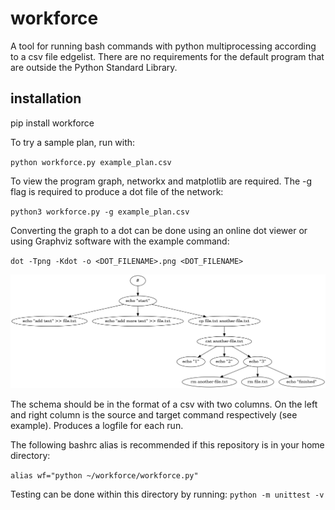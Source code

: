 # workforce
A tool for running bash commands with python multiprocessing according to a csv file edgelist. There are no requirements for the default program that are outside the Python Standard Library.

## installation
pip install workforce

To try a sample plan, run with:

`python workforce.py example_plan.csv`

To view the program graph, networkx and matplotlib are required. The -g flag is required to produce a dot file of the network:

`python3 workforce.py -g example_plan.csv`

Converting the graph to a dot can be done using an online dot viewer or using Graphviz software with the example command:

`dot -Tpng -Kdot -o <DOT_FILENAME>.png <DOT_FILENAME>`

![Graph](example_plan.png)

The schema should be in the format of a csv with two columns. On the left and right column is the source and target command respectively (see example). Produces a logfile for each run.

The following bashrc alias is recommended if this repository is in your home directory:

`alias wf="python ~/workforce/workforce.py"`

Testing can be done within this directory by running:
`python -m unittest -v`
